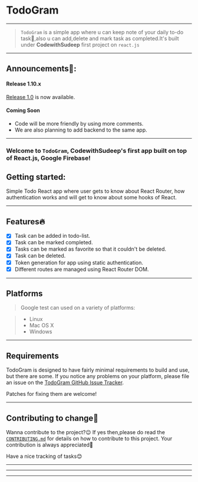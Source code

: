 # TodoGram
<hr />

>`TodoGram` is a simple app where u can keep note of your daily to-do task📅,also u can add,delete and mark 
task as completed.It's built under **CodewithSudeep** first project on `react.js`

<hr/>

## Announcements📣:

#### Release 1.10.x

[Release 1.0](https://github.com/CodewithSudeep/TodoGram/releases/tag/v1.0)
is now available.

#### Coming Soon

*   Code will be more friendly by using more comments.
*   We are also planning to add backend to the same app.
<hr/>

### Welcome to `TodoGram`, CodewithSudeep's first app built on top of React.js, Google Firebase!

## Getting started:

Simple Todo React app where user gets to know about React Router, how authentication works and will get to know about some hooks of React.

<hr />

## Features🔥
- [x]  Task can be added in todo-list.
- [x] Task can be marked completed.
- [x] Tasks can be marked as favorite so that it couldn't be deleted.
- [x] Task can be deleted.
- [x] Token generation for app using static authentication.
- [x] Different routes are managed using React Router DOM.
<hr />

## Platforms

>Google test can used on a variety of platforms:

>*   Linux
>*   Mac OS X
>*   Windows

<hr/>

## Requirements

TodoGram is designed to have fairly minimal requirements to build and use, but there are some. If you notice any problems on your
platform, please file an issue on the
[TodoGram GitHub Issue Tracker](https://github.com/CodewithSudeep/TodoGram/issues).

Patches for fixing them are welcome!

<hr/>

## Contributing to change🤝

Wanna contribute to the project?😉 If yes then,please do 
read the [`CONTRIBUTING.md`](CONTRIBUTING.md) for details on how to contribute to this project.
Your contribution is always appreciated👏

Have a nice tracking of tasks😊
<hr/>
<hr/>
<hr/>

